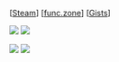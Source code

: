 [[Steam](http://steamcommunity.com/profiles/76561198058209703)] [[func.zone](https://func.zone)] [[Gists](https://gist.github.com/mechabubba)]

<img src="https://b.catgirlsare.sexy/9nYV.gif"> <img src="https://b.catgirlsare.sexy/9nYV.gif">

<img src="https://b.catgirlsare.sexy/9nYV.gif"> <img src="https://b.catgirlsare.sexy/9nYV.gif">




<!--
**mechabubba/mechabubba** is a ✨ _special_ ✨ repository because its `README.md` (this file) appears on your GitHub profile.

Here are some ideas to get you started:

- 🔭 I’m currently working on ...
- 🌱 I’m currently learning ...
- 👯 I’m looking to collaborate on ...
- 🤔 I’m looking for help with ...
- 💬 Ask me about ...
- 📫 How to reach me: ...
- 😄 Pronouns: ...
- ⚡ Fun fact: ...
-->
